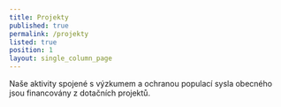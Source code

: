 ```yaml
---
title: Projekty
published: true
permalink: /projekty
listed: true
position: 1
layout: single_column_page
---
```

Naše aktivity spojené s výzkumem a ochranou populací sysla obecného jsou financovány
z dotačních projektů.
